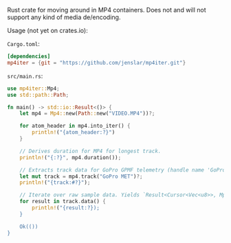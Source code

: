 Rust crate for moving around in MP4 containers. Does not and will not support any kind of media de/encoding.

Usage (not yet on crates.io):

`Cargo.toml`:
```toml
[dependencies]
mp4iter = {git = "https://github.com/jenslar/mp4iter.git"}
```

`src/main.rs`:
```rs
use mp4iter::Mp4;
use std::path::Path;

fn main() -> std::io::Result<()> {
    let mp4 = Mp4::new(Path::new("VIDEO.MP4"))?;

    for atom_header in mp4.into_iter() {
        println!("{atom_header:?}")
    }

    // Derives duration for MP4 for longest track.
    println!("{:?}", mp4.duration());

    // Extracts track data for GoPro GPMF telemetry (handle name 'GoPro MET')
    let mut track = mp4.track("GoPro MET")?;
    println!("{track:#?}");

    // Iterate over raw sample data. Yields `Result<Cursor<Vec<u8>>, Mp4Error>>`.
    for result in track.data() {
        println!("{result:?});
    }

    Ok(())
}
```